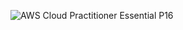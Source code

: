 ![AWS Cloud Practitioner Essential P16](https://user-images.githubusercontent.com/37682970/112233867-93e5a200-8c7e-11eb-8c91-cb57ebd9654f.png)
